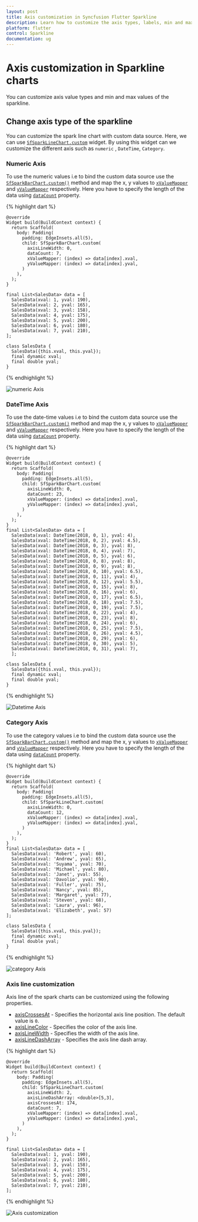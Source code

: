 ```yaml
---
layout: post
title: Axis customization in Syncfusion Flutter Sparkline
description: Learn how to customize the axis types, labels, min and max values, colors, width and dashArray of the SFSparkline chart axis.
platform: flutter
control: Sparkline
documentation: ug
---
```


# Axis customization in Sparkline charts

You can customize axis value types and min and max values of the sparkline.

## Change axis type of the sparkline

You can customize the spark line chart with custom data source. Here, we can use [`SfSparkLineChart.custom`](https://pub.dev/documentation/syncfusion_flutter_charts/latest/sparkcharts/SfSparkLineChart/SfSparkLineChart.custom.html) widget. By using this widget can we customize the different axis such as `numeric` , `DateTime`, `Category`.

### Numeric Axis

To use the numeric values i.e to bind the custom data source use the [`SfSparkBarChart.custom()`](https://pub.dev/documentation/syncfusion_flutter_charts/latest/sparkcharts/SfSparkBarChart/SfSparkBarChart.custom.html) method and map the x, y values to [`xValueMapper`](https://pub.dev/documentation/syncfusion_flutter_charts/latest/sparkcharts/SparkChartIndexedValueMapper.html) and [`yValueMapper`](https://pub.dev/documentation/syncfusion_flutter_charts/latest/sparkcharts/SparkChartIndexedValueMapper.html) respectively. Here you have to specify the length of the data using [`dataCount`](https://pub.dev/documentation/syncfusion_flutter_charts/latest/sparkcharts/SfSparkLineChart/SfSparkLineChart.custom.html) property.

{% highlight dart %} 

    @override
    Widget build(BuildContext context) {
      return Scaffold(
        body: Padding(
          padding: EdgeInsets.all(5),
          child: SfSparkBarChart.custom(
            axisLineWidth: 0,
            dataCount: 7,
            xValueMapper: (index) => data[index].xval,
            yValueMapper: (index) => data[index].yval, 
          )
        ),
      );
    }
  
    final List<SalesData> data = [
      SalesData(xval: 1, yval: 190),
      SalesData(xval: 2, yval: 165),
      SalesData(xval: 3, yval: 158),
      SalesData(xval: 4, yval: 175),
      SalesData(xval: 5, yval: 200),
      SalesData(xval: 6, yval: 180),
      SalesData(xval: 7, yval: 210),
    ];
 
    class SalesData {
      SalesData({this.xval, this.yval});
      final dynamic xval;
      final double yval;
    }

{% endhighlight %}

![numeric Axis](images/axis-types/numeric.jpg)

### DateTime Axis

To use the date-time values i.e to bind the custom data source use the [`SfSparkBarChart.custom()`](https://pub.dev/documentation/syncfusion_flutter_charts/latest/sparkcharts/SfSparkBarChart/SfSparkBarChart.custom.html) method and map the x, y values to [`xValueMapper`](https://pub.dev/documentation/syncfusion_flutter_charts/latest/sparkcharts/SparkChartIndexedValueMapper.html) and [`yValueMapper`](https://pub.dev/documentation/syncfusion_flutter_charts/latest/sparkcharts/SparkChartIndexedValueMapper.html) respectively. Here you have to specify the length of the data using [`dataCount`](https://pub.dev/documentation/syncfusion_flutter_charts/latest/sparkcharts/SfSparkBarChart/SfSparkBarChart.custom.html) property.

{% highlight dart %} 

    @override
    Widget build(BuildContext context) {
      return Scaffold(
        body: Padding(
          padding: EdgeInsets.all(5),
          child: SfSparkBarChart.custom(
            axisLineWidth: 0,
            dataCount: 23,
            xValueMapper: (index) => data[index].xval,
            yValueMapper: (index) => data[index].yval, 
          )
        ),
      );
    }
    final List<SalesData> data = [
      SalesData(xval: DateTime(2018, 0, 1), yval: 4),
      SalesData(xval: DateTime(2018, 0, 2), yval: 4.5),
      SalesData(xval: DateTime(2018, 0, 3), yval: 8),
      SalesData(xval: DateTime(2018, 0, 4), yval: 7),
      SalesData(xval: DateTime(2018, 0, 5), yval: 6),
      SalesData(xval: DateTime(2018, 0, 8), yval: 8),
      SalesData(xval: DateTime(2018, 0, 9), yval: 8),
      SalesData(xval: DateTime(2018, 0, 10), yval: 6.5),
      SalesData(xval: DateTime(2018, 0, 11), yval: 4),
      SalesData(xval: DateTime(2018, 0, 12), yval: 5.5),
      SalesData(xval: DateTime(2018, 0, 15), yval: 8),
      SalesData(xval: DateTime(2018, 0, 16), yval: 6),
      SalesData(xval: DateTime(2018, 0, 17), yval: 6.5),
      SalesData(xval: DateTime(2018, 0, 18), yval: 7.5),
      SalesData(xval: DateTime(2018, 0, 19), yval: 7.5),
      SalesData(xval: DateTime(2018, 0, 22), yval: 4),
      SalesData(xval: DateTime(2018, 0, 23), yval: 8),
      SalesData(xval: DateTime(2018, 0, 24), yval: 6),
      SalesData(xval: DateTime(2018, 0, 25), yval: 7.5),
      SalesData(xval: DateTime(2018, 0, 26), yval: 4.5),
      SalesData(xval: DateTime(2018, 0, 29), yval: 6),
      SalesData(xval: DateTime(2018, 0, 30), yval: 5),
      SalesData(xval: DateTime(2018, 0, 31), yval: 7),
      ];
 
    class SalesData {
      SalesData({this.xval, this.yval});
      final dynamic xval;
      final double yval;
    }

{% endhighlight %}

![Datetime Axis](images/axis-types/datetime.jpg)

### Category Axis

To use the category values i.e to bind the custom data source use the [`SfSparkBarChart.custom()`](https://pub.dev/documentation/syncfusion_flutter_charts/latest/sparkcharts/SfSparkBarChart/SfSparkBarChart.custom.html) method and map the x, y values to [`xValueMapper`](https://pub.dev/documentation/syncfusion_flutter_charts/latest/sparkcharts/SparkChartIndexedValueMapper.html) and [`yValueMapper`](https://pub.dev/documentation/syncfusion_flutter_charts/latest/sparkcharts/SparkChartIndexedValueMapper.html) respectively. Here you have to specify the length of the data using [`dataCount`](https://pub.dev/documentation/syncfusion_flutter_charts/latest/sparkcharts/SfSparkBarChart/SfSparkBarChart.custom.html) property.

{% highlight dart %} 

    @override
    Widget build(BuildContext context) {
      return Scaffold(
        body: Padding(
          padding: EdgeInsets.all(5),
          child: SfSparkLineChart.custom(
            axisLineWidth: 0,
            dataCount: 12,
            xValueMapper: (index) => data[index].xval,
            yValueMapper: (index) => data[index].yval, 
          )
        ),
      );
    }
    final List<SalesData> data = [
      SalesData(xval: 'Robert', yval: 60),
      SalesData(xval: 'Andrew', yval: 65),
      SalesData(xval: 'Suyama', yval: 70),
      SalesData(xval: 'Michael', yval: 80),
      SalesData(xval: 'Janet', yval: 55),
      SalesData(xval: 'Davolio', yval: 90),
      SalesData(xval: 'Fuller', yval: 75),
      SalesData(xval: 'Nancy', yval: 85),
      SalesData(xval: 'Margaret', yval: 77),
      SalesData(xval: 'Steven', yval: 68),
      SalesData(xval: 'Laura', yval: 96),
      SalesData(xval: 'Elizabeth', yval: 57)
    ];  
 
    class SalesData {
      SalesData({this.xval, this.yval});
      final dynamic xval;
      final double yval;
    }

{% endhighlight %}

![category Axis](images/axis-types/category.jpg)

### Axis line customization

Axis line of the spark charts can be customized using the following properties.

* [axisCrossesAt](https://pub.dev/documentation/syncfusion_flutter_charts/latest/sparkcharts/SfSparkLineChart/axisCrossesAt.html) - Specifies the horizontal axis line position. The default value is `0`.
* [axisLineColor](https://pub.dev/documentation/syncfusion_flutter_charts/latest/sparkcharts/SfSparkLineChart/axisLineColor.html) - Specifies the color of the axis line.
* [axisLineWidth](https://pub.dev/documentation/syncfusion_flutter_charts/latest/sparkcharts/SfSparkLineChart/axisLineWidth.html) - Specifies the width of the axis line.
* [axisLineDashArray](https://pub.dev/documentation/syncfusion_flutter_charts/latest/sparkcharts/SfSparkLineChart/axisLineDashArray.html) - Specifies the axis line dash array.


{% highlight dart %} 

    @override
    Widget build(BuildContext context) {
      return Scaffold(
        body: Padding(
          padding: EdgeInsets.all(5),
          child: SfSparkLineChart.custom(
            axisLineWidth: 2,
            axisLineDashArray: <double>[5,3],
            axisCrossesAt: 174,
            dataCount: 7,
            xValueMapper: (index) => data[index].xval,
            yValueMapper: (index) => data[index].yval, 
          )
        ),
      );
    }

    final List<SalesData> data = [
      SalesData(xval: 1, yval: 190),
      SalesData(xval: 2, yval: 165),
      SalesData(xval: 3, yval: 158),
      SalesData(xval: 4, yval: 175),
      SalesData(xval: 5, yval: 200),
      SalesData(xval: 6, yval: 180),
      SalesData(xval: 7, yval: 210),
    ]; 

{% endhighlight %}

![Axis customization](images/axis-types/axis-customization.jpg)
